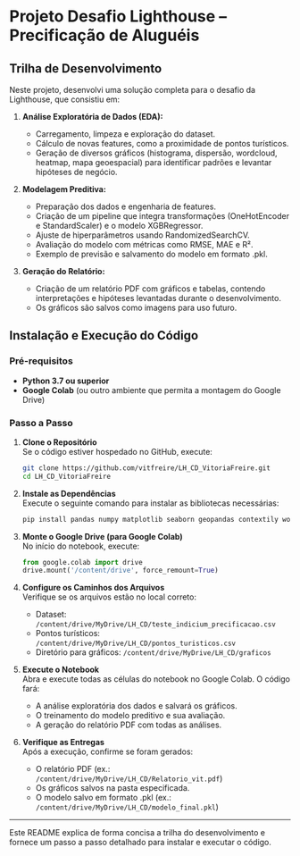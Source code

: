 
# Projeto Desafio Lighthouse – Precificação de Aluguéis

## Trilha de Desenvolvimento

Neste projeto, desenvolvi uma solução completa para o desafio da Lighthouse, que consistiu em:

1. **Análise Exploratória de Dados (EDA):**  
   - Carregamento, limpeza e exploração do dataset.
   - Cálculo de novas features, como a proximidade de pontos turísticos.
   - Geração de diversos gráficos (histograma, dispersão, wordcloud, heatmap, mapa geoespacial) para identificar padrões e levantar hipóteses de negócio.

2. **Modelagem Preditiva:**  
   - Preparação dos dados e engenharia de features.
   - Criação de um pipeline que integra transformações (OneHotEncoder e StandardScaler) e o modelo XGBRegressor.
   - Ajuste de hiperparâmetros usando RandomizedSearchCV.
   - Avaliação do modelo com métricas como RMSE, MAE e R².
   - Exemplo de previsão e salvamento do modelo em formato .pkl.

3. **Geração do Relatório:**  
   - Criação de um relatório PDF com gráficos e tabelas, contendo interpretações e hipóteses levantadas durante o desenvolvimento.
   - Os gráficos são salvos como imagens para uso futuro.

## Instalação e Execução do Código

### Pré-requisitos

- **Python 3.7 ou superior**
- **Google Colab** (ou outro ambiente que permita a montagem do Google Drive)

### Passo a Passo

1. **Clone o Repositório**  
   Se o código estiver hospedado no GitHub, execute:
   ```bash
   git clone https://github.com/vitfreire/LH_CD_VitoriaFreire.git
   cd LH_CD_VitoriaFreire
   ```

2. **Instale as Dependências**  
   Execute o seguinte comando para instalar as bibliotecas necessárias:
   ```bash
   pip install pandas numpy matplotlib seaborn geopandas contextily wordcloud scikit-learn xgboost fpdf tabulate joblib tqdm
   ```

3. **Monte o Google Drive (para Google Colab)**  
   No início do notebook, execute:
   ```python
   from google.colab import drive
   drive.mount('/content/drive', force_remount=True)
   ```

4. **Configure os Caminhos dos Arquivos**  
   Verifique se os arquivos estão no local correto:  
   - Dataset: `/content/drive/MyDrive/LH_CD/teste_indicium_precificacao.csv`
   - Pontos turísticos: `/content/drive/MyDrive/LH_CD/pontos_turisticos.csv`  
   - Diretório para gráficos: `/content/drive/MyDrive/LH_CD/graficos`

5. **Execute o Notebook**  
   Abra e execute todas as células do notebook no Google Colab. O código fará:
   - A análise exploratória dos dados e salvará os gráficos.
   - O treinamento do modelo preditivo e sua avaliação.
   - A geração do relatório PDF com todas as análises.

6. **Verifique as Entregas**  
   Após a execução, confirme se foram gerados:  
   - O relatório PDF (ex.: `/content/drive/MyDrive/LH_CD/Relatorio_vit.pdf`)
   - Os gráficos salvos na pasta especificada.
   - O modelo salvo em formato .pkl (ex.: `/content/drive/MyDrive/LH_CD/modelo_final.pkl`)

---

Este README explica de forma concisa a trilha do desenvolvimento e fornece um passo a passo detalhado para instalar e executar o código.
